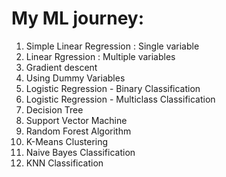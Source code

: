 # My ML journey:
1. Simple Linear Regression : Single variable
2. Linear Rgression : Multiple variables
3. Gradient descent
4. Using Dummy Variables
5. Logistic Regression - Binary Classification
6. Logistic Regression - Multiclass Classification
7. Decision Tree
8. Support Vector Machine
9. Random Forest Algorithm
10. K-Means Clustering
11. Naive Bayes Classification
12. KNN Classification
